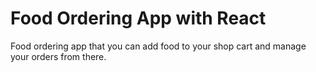 # Food Ordering App with React

Food ordering app that you can add food to your shop cart and manage your orders from there.
